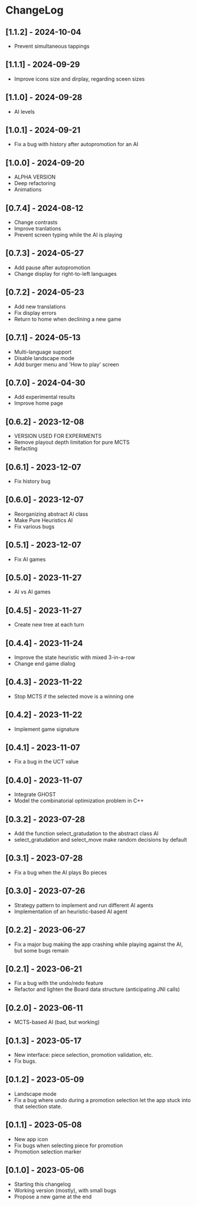 # ChangeLog

## [1.1.2] - 2024-10-04
- Prevent simultaneous tappings

## [1.1.1] - 2024-09-29
- Improve icons size and dirplay, regarding sceen sizes

## [1.1.0] - 2024-09-28
- AI levels

## [1.0.1] - 2024-09-21
- Fix a bug with history after autopromotion for an AI

## [1.0.0] - 2024-09-20
- ALPHA VERSION
- Deep refactoring
- Animations

## [0.7.4] - 2024-08-12
- Change contrasts
- Improve tranlations
- Prevent screen typing while the AI is playing

## [0.7.3] - 2024-05-27
- Add pause after autopromotion
- Change display for right-to-left languages

## [0.7.2] - 2024-05-23
- Add new translations
- Fix display errors
- Return to home when declining a new game

## [0.7.1] - 2024-05-13
- Multi-language support
- Disable landscape mode
- Add burger menu and 'How to play' screen

## [0.7.0] - 2024-04-30
- Add experimental results
- Improve home page

## [0.6.2] - 2023-12-08
- VERSION USED FOR EXPERIMENTS
- Remove playout depth limitation for pure MCTS
- Refacting

## [0.6.1] - 2023-12-07
- Fix history bug

## [0.6.0] - 2023-12-07
- Reorganizing abstract AI class
- Make Pure Heuristics AI
- Fix various bugs

## [0.5.1] - 2023-12-07
- Fix AI games

## [0.5.0] - 2023-11-27
- AI vs AI games

## [0.4.5] - 2023-11-27
- Create new tree at each turn

## [0.4.4] - 2023-11-24
- Improve the state heuristic with mixed 3-in-a-row
- Change end game dialog

## [0.4.3] - 2023-11-22
- Stop MCTS if the selected move is a winning one

## [0.4.2] - 2023-11-22
- Implement game signature

## [0.4.1] - 2023-11-07
- Fix a bug in the UCT value

## [0.4.0] - 2023-11-07
- Integrate GHOST
- Model the combinatorial optimization problem in C++

## [0.3.2] - 2023-07-28
- Add the function select_gratudation to the abstract class AI
- select_gratudation and select_move make random decisions by default

## [0.3.1] - 2023-07-28
- Fix a bug when the AI plays Bo pieces

## [0.3.0] - 2023-07-26
- Strategy pattern to implement and run different AI agents
- Implementation of an heuristic-based AI agent

## [0.2.2] - 2023-06-27
- Fix a major bug making the app crashing while playing against the AI, but some bugs remain

## [0.2.1] - 2023-06-21
- Fix a bug with the undo/redo feature
- Refactor and lighten the Board data structure (anticipating JNI calls)

## [0.2.0] - 2023-06-11
- MCTS-based AI (bad, but working)

## [0.1.3] - 2023-05-17
- New interface: piece selection, promotion validation, etc.
- Fix bugs.

## [0.1.2] - 2023-05-09
- Landscape mode
- Fix a bug where undo during a promotion selection let the app stuck into that selection state.

## [0.1.1] - 2023-05-08
- New app icon
- Fix bugs when selecting piece for promotion
- Promotion selection marker

## [0.1.0] - 2023-05-06
- Starting this changelog
- Working version (mostly), with small bugs
- Propose a new game at the end
